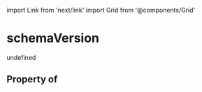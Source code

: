 import Link from 'next/link'
import Grid from '@components/Grid'

# schemaVersion

undefined

## Property of



